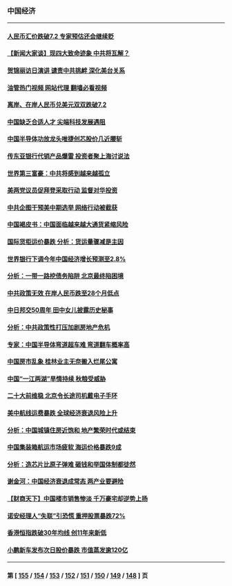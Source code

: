 ### 中国经济
---
#### [人民币汇价跌破7.2 专家预估还会继续贬](../../pages/ncid283/n13834656.md?09291645) 
#### [【新闻大家谈】现四大致命迹象 中共将瓦解？](../../pages/ncid283/n13834581.md?09291645) 
#### [贺锦丽访日演讲 谴责中共挑衅 深化美台关系](../../pages/ncid283/n13834465.md?09291645) 
#### [油管热门视频 网站代理 翻墙必看视频](http://209.222.30.114:81/youtube.html?09291645)
#### [离岸、在岸人民币兑美元双双跌破7.2](../../pages/ncid283/n13834383.md?09291645) 
#### [中国缺乏合适人才 尖端科技发展遇阻](../../pages/ncid283/n13834298.md?09291645) 
#### [中国半导体功放龙头唯捷创芯股价几近腰斩](../../pages/ncid283/n13833971.md?09291645) 
#### [传东亚银行代销产品爆雷 投资者聚上海讨说法](../../pages/ncid283/n13833961.md?09291645) 
#### [世界第三富豪：中共将感到越来越孤立](../../pages/ncid283/n13833919.md?09291645) 
#### [美两党议员促拜登采取行动 监督对华投资](../../pages/ncid283/n13833908.md?09291645) 
#### [中共企图干预美中期选举 网络行动被截获](../../pages/ncid283/n13833877.md?09291645) 
#### [中国褐皮书：中国面临越来越大通货紧缩风险](../../pages/ncid283/n13833823.md?09291645) 
#### [国际货柜运价暴跌 分析：货运量骤减是主因](../../pages/ncid283/n13833494.md?09291645) 
#### [世界银行下调今年中国经济增长预测至2.8%](../../pages/ncid283/n13833373.md?09291645) 
#### [分析：一带一路挖债务陷阱 北京最终陷困境](../../pages/ncid283/n13833272.md?09291645) 
#### [中共政策无效 在岸人民币跌至28个月低点](../../pages/ncid283/n13833170.md?09291645) 
#### [中日邦交50周年 田中女儿披露历史秘事](../../pages/ncid283/n13833154.md?09291645) 
#### [分析：中共政策性打压加剧房地产危机](../../pages/ncid283/n13833137.md?09291645) 
#### [专家：中国半导体弯道超车难 弯道翻车概率高](../../pages/ncid283/n13832884.md?09291645) 
#### [中国房市乱象 桂林业主无奈搬入烂尾公寓](../../pages/ncid283/n13832847.md?09291645) 
#### [中国“一江两湖”旱情持续 秋粮受威胁](../../pages/ncid283/n13832714.md?09291645) 
#### [二十大前维稳 北京令长途司机戴电子手环](../../pages/ncid283/n13832464.md?09291645) 
#### [美中航线运费暴跌 全球经济衰退风险上升](../../pages/ncid283/n13832474.md?09291645) 
#### [分析：中国城镇住房近饱和 地产繁荣时代或结束](../../pages/ncid283/n13832273.md?09291645) 
#### [中国集装箱航运市场疲软 海运价格暴跌9成](../../pages/ncid283/n13832179.md?09291645) 
#### [分析：造芯片比原子弹难 砸钱和举国体制都徒然](../../pages/ncid283/n13832150.md?09291645) 
#### [谢金河：中国经济衰退成常态 两产业要避险](../../pages/ncid283/n13831239.md?09291645) 
#### [【财商天下】中国楼市销售惨淡 千万豪宅却逆势上扬](../../pages/ncid283/n13831609.md?09291645) 
#### [诺安经理人“失联”引恐慌 重押股票暴跌72%](../../pages/ncid283/n13831492.md?09291645) 
#### [香港恒指跌破30年均线 创11年来新低](../../pages/ncid283/n13831527.md?09291645) 
#### [小鹏新车发布次日股价暴跌 市值蒸发逾120亿](../../pages/ncid283/n13831497.md?09291645) 

---
#### 第 [ [155](./155.md?09291645) / [154](./154.md?09291645) / [153](./153.md?09291645) / [152](./152.md?09291645) / [151](./151.md?09291645) / [150](./150.md?09291645) / [149](./149.md?09291645) / [148](./148.md?09291645) ] 页

